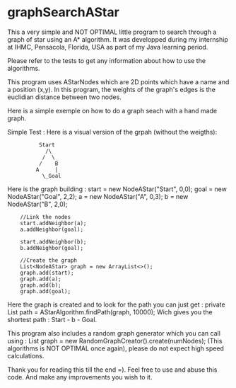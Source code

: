 # graphSearchAStar


This a very simple and NOT OPTIMAL little program to search through a graph of star using an A* algorithm.
It was developped during my internship at IHMC, Pensacola, Florida, USA as part of my Java learning period.
 
Please refer to the tests to get any information about how to use the algorithms.
 
 
This program uses AStarNodes which are 2D points which have a name and a position (x,y).
In this program, the weights of the graph's edges is the euclidian distance between two nodes. 

Here is a simple exemple on how to do a graph seach with a hand made graph.
 
Simple Test :
Here is a visual version of the grpah (without the weigths):

              Start
                /\
               /  \
              /    B
             A     |
               \_Goal
                
               
               
Here is the graph building : 
        start = new NodeAStar("Start", 0,0);
        goal = new NodeAStar("Goal", 2,2);
        a = new NodeAStar("A", 0,3);
        b = new NodeAStar("B", 2,0);

        //Link the nodes
        start.addNeighbor(a);
        a.addNeighbor(goal);

        start.addNeighbor(b);
        b.addNeighbor(goal);

        //Create the graph
        List<NodeAStar> graph = new ArrayList<>();
        graph.add(start);
        graph.add(a);
        graph.add(b);
        graph.add(goal);
        
Here the graph is created and to look for the path you can just get :
      private List<NodeAStar> path = AStarAlgorithm.findPath(graph, 10000);
Wich gives you the shortest path : Start - b - Goal.
  
 This program also includes a random graph generator which you can call using :
 List<NodeAStar> graph = new RandomGraphCreator().create(numNodes);
(This algorithms is NOT OPTIMAL once again), please do not expect high speed calculations.
  
  
  Thank you for reading this till the end =).
Feel free to use and abuse this code. And make any improvements you wish to it. 
